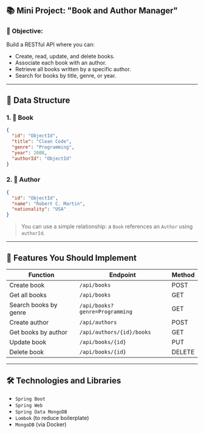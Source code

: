 ﻿
## 📚 **Mini Project: "Book and Author Manager"**

### 🎯 Objective:

Build a RESTful API where you can:

* Create, read, update, and delete books.
* Associate each book with an author.
* Retrieve all books written by a specific author.
* Search for books by title, genre, or year.

---

## 🧱 Data Structure

### 1. 📘 **Book**

```json
{
  "id": "ObjectId",
  "title": "Clean Code",
  "genre": "Programming",
  "year": 2008,
  "authorId": "ObjectId"
}
```

### 2. 👤 **Author**

```json
{
  "id": "ObjectId",
  "name": "Robert C. Martin",
  "nationality": "USA"
}
```

> You can use a simple relationship: a `Book` references an `Author` using `authorId`.

---

## 🔧 Features You Should Implement

| Function              | Endpoint                       | Method |
| --------------------- | ------------------------------ | ------ |
| Create book           | `/api/books`                   | POST   |
| Get all books         | `/api/books`                   | GET    |
| Search books by genre | `/api/books?genre=Programming` | GET    |
| Create author         | `/api/authors`                 | POST   |
| Get books by author   | `/api/authors/{id}/books`      | GET    |
| Update book           | `/api/books/{id}`              | PUT    |
| Delete book           | `/api/books/{id}`              | DELETE |

---

## 🛠️ Technologies and Libraries

* `Spring Boot`
* `Spring Web`
* `Spring Data MongoDB`
* `Lombok` (to reduce boilerplate)
* `MongoDB` (via Docker)



